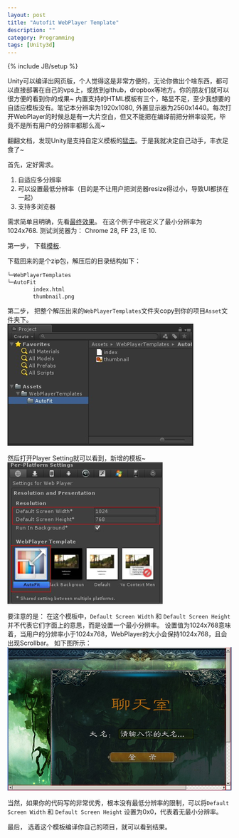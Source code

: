 ```yaml
---
layout: post
title: "Autofit WebPlayer Template"
description: ""
category: Programming
tags: [Unity3d]
---
```

{% include JB/setup %}

Unity可以编译出网页版，个人觉得这是非常方便的，无论你做出个啥东西，都可以直接部署在自己的vps上，或放到github，dropbox等地方。你的朋友们就可以很方便的看到你的成果~ 内置支持的HTML模板有三个，略显不足，至少我想要的自适应模板没有。笔记本分辨率为1920x1080, 外置显示器为2560x1440。每次打开WebPlayer的时候总是有一大片空白，但又不能把在编译前把分辨率设死，毕竟不是所有用户的分辨率都那么高~

翻翻文档，发现Unity是支持自定义模板的<a href="http://docs.unity3d.com/Documentation/Manual/UsingWebPlayertemplates.html" target="_blank">猛击</a>。于是我就决定自己动手，丰衣足食了~
<!--break-->

首先，定好需求。  
1. 自适应多分辨率  
2. 可以设置最低分辨率（目的是不让用户把浏览器resize得过小，导致UI都挤在一起）  
3. 支持多浏览器  

需求简单且明确，先看<a href="http://edwardwong.github.io/Asset/ChatRoom.html" target="_blank">最终效果</a>。 在这个例子中我定义了最小分辨率为1024x768. 测试浏览器为： Chrome 28, FF 23, IE 10.

第一步， 下载<a href="http://edwardwong.github.io/Asset/WebPlayerTemplates.zip">模板</a>.

下载回来的是个zip包，解压后的目录结构如下：

	└─WebPlayerTemplates
    └─AutoFit
            index.html
            thumbnail.png

第二步， 把整个解压出来的`WebPlayerTemplates`文件夹copy到你的项目`Asset`文件夹下。  
<img src="/assets/custom/images/posts/AutofitWebPlayerTemplate01.jpg" />

然后打开Player Setting就可以看到，新增的模板~  
<img src="/assets/custom/images/posts/AutofitWebPlayerTemplate02.jpg" />

要注意的是： 在这个模板中，`Default Screen Width` 和 `Default Screen Height` 并不代表它们字面上的意思，而是设置一个最小分辨率。 设置值为1024x768意味着，当用户的分辨率小于1024x768，WebPlayer的大小会保持1024x768，且会出现Scrollbar。 如下图所示：  
<img src="/assets/custom/images/posts/AutofitWebPlayerTemplate03.jpg" />

当然，如果你的代码写的非常优秀，根本没有最低分辨率的限制，可以将`Default Screen Width` 和 `Default Screen Height` 设置为0x0，代表着无最小分辨率。

最后， 选着这个模板编译你自己的项目，就可以看到结果。
